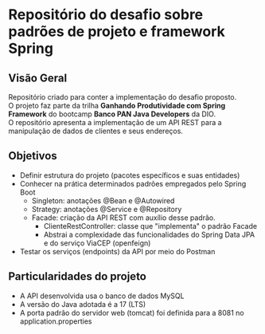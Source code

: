 # Repositório do desafio sobre padrões de projeto e framework Spring

## Visão Geral

Repositório criado para conter a implementação do desafio proposto.  
O projeto faz parte da trilha **Ganhando Produtividade com Spring Framework** do bootcamp **Banco PAN Java Developers** da DIO.  
O repositório apresenta a implementação de um API REST para a manipulação de dados de clientes e seus endereços.

## Objetivos

- Definir estrutura do projeto (pacotes específicos e suas entidades)
- Conhecer na prática determinados padrões empregados pelo Spring Boot
  - Singleton: anotações @Bean e @Autowired
  - Strategy: anotações @Service e @Repository
  - Facade: criação da API REST com auxílio desse padrão.
    - ClienteRestController: classe que "implementa" o padrão Facade
    - Abstrai a complexidade das funcionalidades do Spring Data JPA e do serviço ViaCEP (openfeign)
- Testar os serviços (endpoints) da API por meio do Postman

## Particularidades do projeto

- A API desenvolvida usa o banco de dados MySQL
- A versão do Java adotada é a 17 (LTS)
- A porta padrão do servidor web (tomcat) foi definida para a 8081 no application.properties

